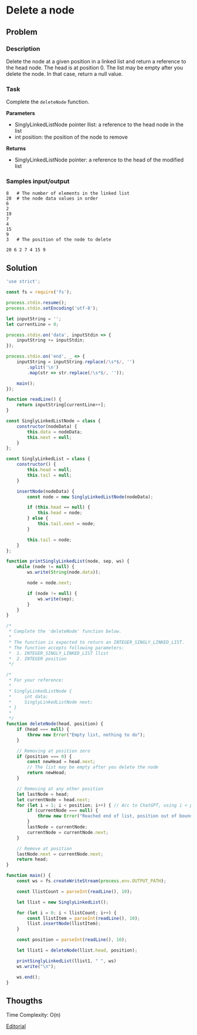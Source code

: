 # Delete a node

## Problem

### Description

Delete the node at a given position in a linked list and return a reference to the head node. The head is at position 0. The list may be empty after you delete the node. In that case, return a null value.

### Task

Complete the `deleteNode` function.

**Parameters**

- SinglyLinkedListNode pointer llist: a reference to the head node in the list
- int position: the position of the node to remove

**Returns**

- SinglyLinkedListNode pointer: a reference to the head of the modified list

### Samples input/output

```
8   # The number of elements in the linked list
20  # the node data values in order
6
2
19
7
4
15
9
3   # The position of the node to delete
```
```
20 6 2 7 4 15 9
```

## Solution

```js
'use strict';

const fs = require('fs');

process.stdin.resume();
process.stdin.setEncoding('utf-8');

let inputString = '';
let currentLine = 0;

process.stdin.on('data', inputStdin => {
    inputString += inputStdin;
});

process.stdin.on('end', _ => {
    inputString = inputString.replace(/\s*$/, '')
        .split('\n')
        .map(str => str.replace(/\s*$/, ''));

    main();
});

function readLine() {
    return inputString[currentLine++];
}

const SinglyLinkedListNode = class {
    constructor(nodeData) {
        this.data = nodeData;
        this.next = null;
    }
};

const SinglyLinkedList = class {
    constructor() {
        this.head = null;
        this.tail = null;
    }

    insertNode(nodeData) {
        const node = new SinglyLinkedListNode(nodeData);

        if (this.head == null) {
            this.head = node;
        } else {
            this.tail.next = node;
        }

        this.tail = node;
    }
};

function printSinglyLinkedList(node, sep, ws) {
    while (node != null) {
        ws.write(String(node.data));

        node = node.next;

        if (node != null) {
            ws.write(sep);
        }
    }
}

/*
 * Complete the 'deleteNode' function below.
 *
 * The function is expected to return an INTEGER_SINGLY_LINKED_LIST.
 * The function accepts following parameters:
 *  1. INTEGER_SINGLY_LINKED_LIST llist
 *  2. INTEGER position
 */

/*
 * For your reference:
 *
 * SinglyLinkedListNode {
 *     int data;
 *     SinglyLinkedListNode next;
 * }
 *
 */
function deleteNode(head, position) {
    if (head === null) {
        throw new Error("Empty list, nothing to do");
    }

    // Removing at position zero
    if (position === 0) {
        const newHead = head.next;
        // The list may be empty after you delete the node
        return newHead;
    }

    // Removing at any other position
    let lastNode = head;
    let currentNode = head.next;
    for (let i = 1; i < position; i++) { // Acc to ChatGPT, using i < position - 1 is best..
        if (currentNode === null) {
            throw new Error("Reached end of list, position out of bounds");
        }
        lastNode = currentNode;
        currentNode = currentNode.next;
    }

    // Remove at position
    lastNode.next = currentNode.next;
    return head;
}

function main() {
    const ws = fs.createWriteStream(process.env.OUTPUT_PATH);

    const llistCount = parseInt(readLine(), 10);

    let llist = new SinglyLinkedList();

    for (let i = 0; i < llistCount; i++) {
        const llistItem = parseInt(readLine(), 10);
        llist.insertNode(llistItem);
    }

    const position = parseInt(readLine(), 10);

    let llist1 = deleteNode(llist.head, position);

    printSinglyLinkedList(llist1, " ", ws)
    ws.write("\n");

    ws.end();
}
```

## Thougths

Time Complexity:
O(n)

[Editorial](https://www.hackerrank.com/challenges/delete-a-node-from-a-linked-list/editorial)
